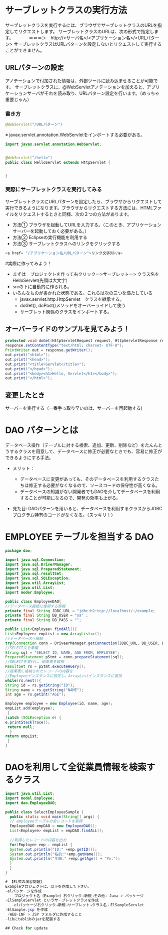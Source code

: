 # サーブレットクラスの実行方法

サーブレットクラスを実行するには、ブラウザでサーブレットクラスのURLを指定してリクエストします。 サーブレットクラスのURLは、次の形式で指定します。　　　　＝＝＝＞　http://<サーバ名>/<アプリケーション名>/<URLパターン> サーブレットクラスはURLパターンを設定しないとリクエストして実行することができません。

## URLパターンの設定
アノテーションで付加された情報は、外部ツールに読み込ませることが可能です。
サーブレットクラスに、@WebServletアノテーションを加えると、アプリケーションサーバがそれを読み取り、URLパターン設定を行います。（めっちゃ重要じゃん）
### 書き方
```Java
@WebServlet("/URLパターン")
```
※ javax.servlet.annotation.WebServletをインポートする必要がある。

```Java
import javax.servlet.annotation.WebServlet;


@WebServlet("/hello")
public class HelloServlet extends HttpServlet {


}

```

### 実際にサーブレットクラスを実行してみる
サーブレットクラスにURLパターンを設定したら、ブラウザからリクエストして実行できるようになります。ブラウザからリクエストする方法には、HTMLファイルをリクエストするときと同様、次の２つの方法があります。

- 方法① ブラウザを起動してURLを入力する。（このとき、アプリケーションサーバーを起動しておく必要がある。）
- 方法② Eclipseの実行機能を利用する
- 方法③ サーブレットクラスへのリンクをクリックする

```Java
<a href= "/アプリケーション名/URLパターン">リンク文字列</a>
```


#実際に作ってみよう！

- まずは　プロジェクトを作って右クリックー>サーブレットー> クラス名をHelloServlet(先頭は大文字）
- srcの下に自動的に作られる。
- いろんなものが書かれた状態である。これらは次の三つを満たしている
  - javax.servlet.http.HttpServlet　クラスを継承する。
  - doGet(), doPost()メソッドをオーバーライドして使う
  - サーブレット関係のクラスをインポートする。

## オーバーライドのサンプルを見てみよう！
```Java
protected void doGet(HttpServletRequest request, HttpServletResponse response) throws ServletException, IOException {
response.setContentType("text/html; charset- UTF-8");
PrintWriter out = response.getWriter();
out.print("<html>");
out.print("<head>");
out.print("<title>Servlet</title>");
out.print("</head>");
out.print("<body><h1>Hello, Servlet</h1></body>");
out.print("</html>");
```

## 変更したとき
サーバーを実行する（一番手っ取り早いのは、サーバーを再起動する)

# DAO パターンとは
 データベース操作（テーブルに対する検索、追加、更新、削除など）をたんんとうするクラスを用意して、データベースに修正が必要なときでも、容易に修正ができるようにする手法。
 
 - メリット：
   - データベースに変更があっても、そのデータベースを利用するクラスたちは修正する必要がなくなるので、ソースコードの保守性が高くなる。
   - データベースの知識がない開発者でもDAOを介してデータベースを利用することが可能になるので、開発の効率も上がる。
 
 - 見た目: DAOパターンを用いると、データベースを利用するクラスからJDBCプログラム特有のコードがなくなる。（スッキリ！）
 # EMPLOYEE テーブルを担当する DAO
 
 ```Java
 package dao;
 
 import java.sql.Connection;
 import java.sql.DriverManager;
 import java.sql.PreparedStatement;
 import java.sql.resultSet;
 import java.sql.SQLException;
 import java.util.ArrayList;
 import java.util.List;
 import moder.Employee;
 
 public class EmployeeDAO{
 //データベース接続に使用する情報
 private final String JDBC_URL = "jdbc:h2:tcp://localhost/~/example;
 private final String DB_USER = "sa" ;
 private final String DB_PASS = "";
 
 public List<Employee> findAll(){
 List<Employee> empList = new ArrayList<>();
 //データベースへ接続
 try{Connection conn = DriveerManager.getConnection{JDBC_URL, DB_USER, DB_PASS)){
 //SELECT文を準備
 String sql = "SELECT ID, NAME, AGE FROM, EMPLOYEE";
 PreparedStatement pStmt = conn.prepareStatement(sql);
 //SELECTを実行し、結果表を取得
 ResultSet rs = pStmt.executeWuery();
 //結果表に格納されたレコードの内容を
 //Employeeインスタンスに設定し、ArrayListインスタンスに追加
 while(rs.next(){
 String id = rs.getString("ID");
 String name = rs.getString("NAME");
 int age = rs.getInt("AGE");
 
 Employee employee = new Employee(id, name, age);
 empList.add(employee);
  }
 }catch (SQLException e) {
 e.printStackTrace();
  return null;
   }
 return empList;
  }
 } 
 ```
 # DAOを利用して全従業員情報を検索するクラス
 ```Java
 import java.util.List;
 import model.Employee;
 import dao.EmployeeDAO;
 
 public class SelectEmployeeSample {
   public static void main(String[] args) {
   // employeeテーブルの全レコードを取得
   EmployeeDAO empDAO = new EmployeeDAO();
   List<Employee> empList = empDAO.findALL();
   
   //取得したレコードの内容を出力
   for(Employee emp : empList {
   System.out.println("ID:" +emp.getID());
   System.out.println("名前:"+emp.getName());
   System.out.println("年齢:" +emp.getAge() + "¥n:");
   }
   }
}

# 【EL式の演習問題】
Exampleプロジェクトに、以下を作成して下さい。
 -elパッケージを作成
    -プロジェクト名（Example）右クリック→新規→その他→ Java > パッケージ
 -ElSampleServlet というサーブレットクラスを作成
    -elパッケージ右クリック→新規→サーブレット→クラス名：ElSampleServlet
 -ElSample.jsp を作成
  -WEB-INF > JSP フォルダに作成すること
 -libにtablibのjarを配置する
 
 ## Check for update




